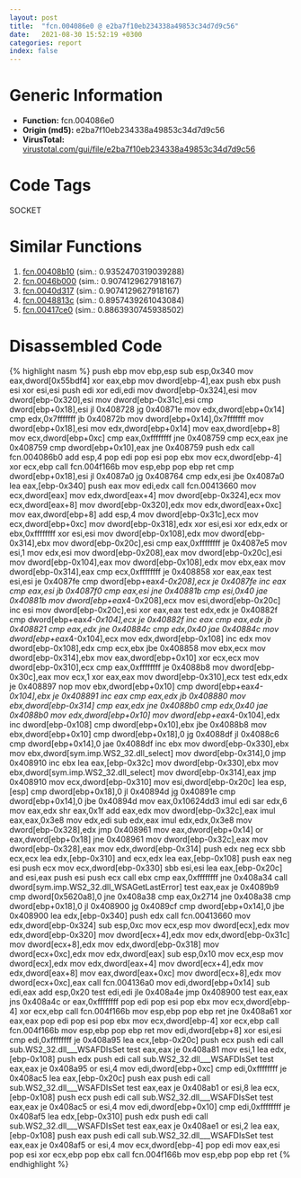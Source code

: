 ```yaml
---
layout: post
title:  "fcn.004086e0 @ e2ba7f10eb234338a49853c34d7d9c56"
date:   2021-08-30 15:52:19 +0300
categories: report
index: false
---
```


# Generic Information
- **Function:** fcn.004086e0
- **Origin (md5):** e2ba7f10eb234338a49853c34d7d9c56
- **VirusTotal:** [virustotal.com/gui/file/e2ba7f10eb234338a49853c34d7d9c56][virustotal_ref]

# Code Tags
<span class="tag" id="SOCKET">SOCKET</span>


# Similar Functions

1. [fcn.00408b10][similar_1_ref] (sim.: 0.9352470319039288)
2. [fcn.0046b000][similar_2_ref] (sim.: 0.9074129627918167)
3. [fcn.0040d317][similar_3_ref] (sim.: 0.9074129627918167)
4. [fcn.0048813c][similar_4_ref] (sim.: 0.8957439261043084)
5. [fcn.00417ce0][similar_5_ref] (sim.: 0.8863930745938502)


# Disassembled Code

{% highlight nasm %}
push ebp
mov ebp,esp
sub esp,0x340
mov eax,dword[0x55bdf4]
xor eax,ebp
mov dword[ebp-4],eax
push ebx
push esi
xor esi,esi
push edi
xor edi,edi
mov dword[ebp-0x324],esi
mov dword[ebp-0x320],esi
mov dword[ebp-0x31c],esi
cmp dword[ebp+0x18],esi
jl 0x408728
jg 0x40871e
mov edx,dword[ebp+0x14]
cmp edx,0x7fffffff
jb 0x40872b
mov dword[ebp+0x14],0x7fffffff
mov dword[ebp+0x18],esi
mov edx,dword[ebp+0x14]
mov eax,dword[ebp+8]
mov ecx,dword[ebp+0xc]
cmp eax,0xffffffff
jne 0x408759
cmp ecx,eax
jne 0x408759
cmp dword[ebp+0x10],eax
jne 0x408759
push edx
call fcn.004086b0
add esp,4
pop edi
pop esi
pop ebx
mov ecx,dword[ebp-4]
xor ecx,ebp
call fcn.004f166b
mov esp,ebp
pop ebp
ret
cmp dword[ebp+0x18],esi
jl 0x4087a0
jg 0x408764
cmp edx,esi
jbe 0x4087a0
lea eax,[ebp-0x340]
push eax
mov edi,edx
call fcn.00413660
mov ecx,dword[eax]
mov edx,dword[eax+4]
mov dword[ebp-0x324],ecx
mov ecx,dword[eax+8]
mov dword[ebp-0x320],edx
mov edx,dword[eax+0xc]
mov eax,dword[ebp+8]
add esp,4
mov dword[ebp-0x31c],ecx
mov ecx,dword[ebp+0xc]
mov dword[ebp-0x318],edx
xor esi,esi
xor edx,edx
or ebx,0xffffffff
xor esi,esi
mov dword[ebp-0x108],edx
mov dword[ebp-0x314],ebx
mov dword[ebp-0x20c],esi
cmp eax,0xffffffff
je 0x4087e5
mov esi,1
mov edx,esi
mov dword[ebp-0x208],eax
mov dword[ebp-0x20c],esi
mov dword[ebp-0x104],eax
mov dword[ebp-0x108],edx
mov ebx,eax
mov dword[ebp-0x314],eax
cmp ecx,0xffffffff
je 0x408858
xor eax,eax
test esi,esi
je 0x4087fe
cmp dword[ebp+eax*4-0x208],ecx
je 0x4087fe
inc eax
cmp eax,esi
jb 0x4087f0
cmp eax,esi
jne 0x40881b
cmp esi,0x40
jae 0x40881b
mov dword[ebp+eax*4-0x208],ecx
mov esi,dword[ebp-0x20c]
inc esi
mov dword[ebp-0x20c],esi
xor eax,eax
test edx,edx
je 0x40882f
cmp dword[ebp+eax*4-0x104],ecx
je 0x40882f
inc eax
cmp eax,edx
jb 0x408821
cmp eax,edx
jne 0x40884c
cmp edx,0x40
jae 0x40884c
mov dword[ebp+eax*4-0x104],ecx
mov edx,dword[ebp-0x108]
inc edx
mov dword[ebp-0x108],edx
cmp ecx,ebx
jbe 0x408858
mov ebx,ecx
mov dword[ebp-0x314],ebx
mov eax,dword[ebp+0x10]
xor ecx,ecx
mov dword[ebp-0x310],ecx
cmp eax,0xffffffff
je 0x4088b8
mov dword[ebp-0x30c],eax
mov ecx,1
xor eax,eax
mov dword[ebp-0x310],ecx
test edx,edx
je 0x408897
nop
mov ebx,dword[ebp+0x10]
cmp dword[ebp+eax*4-0x104],ebx
je 0x408891
inc eax
cmp eax,edx
jb 0x408880
mov ebx,dword[ebp-0x314]
cmp eax,edx
jne 0x4088b0
cmp edx,0x40
jae 0x4088b0
mov edx,dword[ebp+0x10]
mov dword[ebp+eax*4-0x104],edx
inc dword[ebp-0x108]
cmp dword[ebp+0x10],ebx
jbe 0x4088b8
mov ebx,dword[ebp+0x10]
cmp dword[ebp+0x18],0
jg 0x4088df
jl 0x4088c6
cmp dword[ebp+0x14],0
jae 0x4088df
inc ebx
mov dword[ebp-0x330],ebx
mov ebx,dword[sym.imp.WS2_32.dll_select]
mov dword[ebp-0x314],0
jmp 0x408910
inc ebx
lea eax,[ebp-0x32c]
mov dword[ebp-0x330],ebx
mov ebx,dword[sym.imp.WS2_32.dll_select]
mov dword[ebp-0x314],eax
jmp 0x408910
mov ecx,dword[ebp-0x310]
mov esi,dword[ebp-0x20c]
lea esp,[esp]
cmp dword[ebp+0x18],0
jl 0x40894d
jg 0x40891e
cmp dword[ebp+0x14],0
jbe 0x40894d
mov eax,0x10624dd3
imul edi
sar edx,6
mov eax,edx
shr eax,0x1f
add eax,edx
mov dword[ebp-0x32c],eax
imul eax,eax,0x3e8
mov edx,edi
sub edx,eax
imul edx,edx,0x3e8
mov dword[ebp-0x328],edx
jmp 0x408961
mov eax,dword[ebp+0x14]
or eax,dword[ebp+0x18]
jne 0x408961
mov dword[ebp-0x32c],eax
mov dword[ebp-0x328],eax
mov edx,dword[ebp-0x314]
push edx
neg ecx
sbb ecx,ecx
lea edx,[ebp-0x310]
and ecx,edx
lea eax,[ebp-0x108]
push eax
neg esi
push ecx
mov ecx,dword[ebp-0x330]
sbb esi,esi
lea eax,[ebp-0x20c]
and esi,eax
push esi
push ecx
call ebx
cmp eax,0xffffffff
jne 0x408a34
call dword[sym.imp.WS2_32.dll_WSAGetLastError]
test eax,eax
je 0x4089b9
cmp dword[0x5620a8],0
jne 0x408a38
cmp eax,0x2714
jne 0x408a38
cmp dword[ebp+0x18],0
jl 0x408900
jg 0x4089cf
cmp dword[ebp+0x14],0
jbe 0x408900
lea edx,[ebp-0x340]
push edx
call fcn.00413660
mov edx,dword[ebp-0x324]
sub esp,0xc
mov ecx,esp
mov dword[ecx],edx
mov edx,dword[ebp-0x320]
mov dword[ecx+4],edx
mov edx,dword[ebp-0x31c]
mov dword[ecx+8],edx
mov edx,dword[ebp-0x318]
mov dword[ecx+0xc],edx
mov edx,dword[eax]
sub esp,0x10
mov ecx,esp
mov dword[ecx],edx
mov edx,dword[eax+4]
mov dword[ecx+4],edx
mov edx,dword[eax+8]
mov eax,dword[eax+0xc]
mov dword[ecx+8],edx
mov dword[ecx+0xc],eax
call fcn.004136a0
mov edi,dword[ebp+0x14]
sub edi,eax
add esp,0x20
test edi,edi
jle 0x408a4e
jmp 0x408900
test eax,eax
jns 0x408a4c
or eax,0xffffffff
pop edi
pop esi
pop ebx
mov ecx,dword[ebp-4]
xor ecx,ebp
call fcn.004f166b
mov esp,ebp
pop ebp
ret
jne 0x408a61
xor eax,eax
pop edi
pop esi
pop ebx
mov ecx,dword[ebp-4]
xor ecx,ebp
call fcn.004f166b
mov esp,ebp
pop ebp
ret
mov edi,dword[ebp+8]
xor esi,esi
cmp edi,0xffffffff
je 0x408a95
lea ecx,[ebp-0x20c]
push ecx
push edi
call sub.WS2_32.dll___WSAFDIsSet
test eax,eax
je 0x408a81
mov esi,1
lea edx,[ebp-0x108]
push edx
push edi
call sub.WS2_32.dll___WSAFDIsSet
test eax,eax
je 0x408a95
or esi,4
mov edi,dword[ebp+0xc]
cmp edi,0xffffffff
je 0x408ac5
lea eax,[ebp-0x20c]
push eax
push edi
call sub.WS2_32.dll___WSAFDIsSet
test eax,eax
je 0x408ab1
or esi,8
lea ecx,[ebp-0x108]
push ecx
push edi
call sub.WS2_32.dll___WSAFDIsSet
test eax,eax
je 0x408ac5
or esi,4
mov edi,dword[ebp+0x10]
cmp edi,0xffffffff
je 0x408af5
lea edx,[ebp-0x310]
push edx
push edi
call sub.WS2_32.dll___WSAFDIsSet
test eax,eax
je 0x408ae1
or esi,2
lea eax,[ebp-0x108]
push eax
push edi
call sub.WS2_32.dll___WSAFDIsSet
test eax,eax
je 0x408af5
or esi,4
mov ecx,dword[ebp-4]
pop edi
mov eax,esi
pop esi
xor ecx,ebp
pop ebx
call fcn.004f166b
mov esp,ebp
pop ebp
ret
{% endhighlight %}


[similar_1_ref]: /report/fcn.00408b10@e2ba7f10eb234338a49853c34d7d9c56
[similar_2_ref]: /report/fcn.0046b000@27ac6b5c7fa1ad11790cdc733c25a701
[similar_3_ref]: /report/fcn.0040d317@065d95e046989885ac0aa05648eeda39
[similar_4_ref]: /report/fcn.0048813c@b3771987fba16f4fba07d1109ec72c76
[similar_5_ref]: /report/fcn.00417ce0@e2ba7f10eb234338a49853c34d7d9c56
[virustotal_ref]: https://www.virustotal.com/gui/file/e2ba7f10eb234338a49853c34d7d9c56